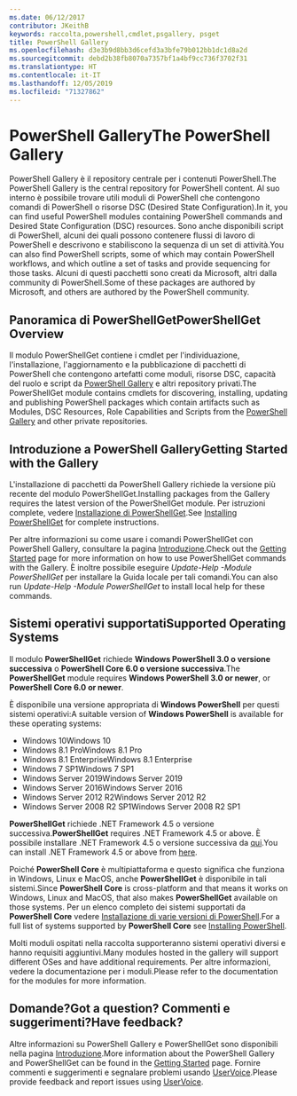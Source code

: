 ```yaml
---
ms.date: 06/12/2017
contributor: JKeithB
keywords: raccolta,powershell,cmdlet,psgallery, psget
title: PowerShell Gallery
ms.openlocfilehash: d3e3b9d8bb3d6cefd3a3bfe79b012bb1dc1d8a2d
ms.sourcegitcommit: debd2b38fb8070a7357bf1a4bf9cc736f3702f31
ms.translationtype: HT
ms.contentlocale: it-IT
ms.lasthandoff: 12/05/2019
ms.locfileid: "71327862"
---
```

# <a name="the-powershell-gallery"></a><span data-ttu-id="8922f-103">PowerShell Gallery</span><span class="sxs-lookup"><span data-stu-id="8922f-103">The PowerShell Gallery</span></span>

<span data-ttu-id="8922f-104">PowerShell Gallery è il repository centrale per i contenuti PowerShell.</span><span class="sxs-lookup"><span data-stu-id="8922f-104">The PowerShell Gallery is the central repository for PowerShell content.</span></span> <span data-ttu-id="8922f-105">Al suo interno è possibile trovare utili moduli di PowerShell che contengono comandi di PowerShell o risorse DSC (Desired State Configuration).</span><span class="sxs-lookup"><span data-stu-id="8922f-105">In it, you can find useful PowerShell modules containing PowerShell commands and Desired State Configuration (DSC) resources.</span></span>
<span data-ttu-id="8922f-106">Sono anche disponibili script di PowerShell, alcuni dei quali possono contenere flussi di lavoro di PowerShell e descrivono e stabiliscono la sequenza di un set di attività.</span><span class="sxs-lookup"><span data-stu-id="8922f-106">You can also find PowerShell scripts, some of which may contain PowerShell workflows, and which outline a set of tasks and provide sequencing for those tasks.</span></span> <span data-ttu-id="8922f-107">Alcuni di questi pacchetti sono creati da Microsoft, altri dalla community di PowerShell.</span><span class="sxs-lookup"><span data-stu-id="8922f-107">Some of these packages are authored by Microsoft, and others are authored by the PowerShell community.</span></span>

## <a name="powershellget-overview"></a><span data-ttu-id="8922f-108">Panoramica di PowerShellGet</span><span class="sxs-lookup"><span data-stu-id="8922f-108">PowerShellGet Overview</span></span>

<span data-ttu-id="8922f-109">Il modulo PowerShellGet contiene i cmdlet per l'individuazione, l'installazione, l'aggiornamento e la pubblicazione di pacchetti di PowerShell che contengono artefatti come moduli, risorse DSC, capacità del ruolo e script da [PowerShell Gallery](https://www.PowerShellGallery.com) e altri repository privati.</span><span class="sxs-lookup"><span data-stu-id="8922f-109">The PowerShellGet module contains cmdlets for discovering, installing, updating and publishing PowerShell packages which contain artifacts such as Modules, DSC Resources, Role Capabilities and Scripts from the [PowerShell Gallery](https://www.PowerShellGallery.com) and other private repositories.</span></span>

## <a name="getting-started-with-the-gallery"></a><span data-ttu-id="8922f-110">Introduzione a PowerShell Gallery</span><span class="sxs-lookup"><span data-stu-id="8922f-110">Getting Started with the Gallery</span></span>

<span data-ttu-id="8922f-111">L'installazione di pacchetti da PowerShell Gallery richiede la versione più recente del modulo PowerShellGet.</span><span class="sxs-lookup"><span data-stu-id="8922f-111">Installing packages from the Gallery requires the latest version of the PowerShellGet module.</span></span>
<span data-ttu-id="8922f-112">Per istruzioni complete, vedere [Installazione di PowerShellGet](installing-psget.md).</span><span class="sxs-lookup"><span data-stu-id="8922f-112">See [Installing PowerShellGet](installing-psget.md) for complete instructions.</span></span>

<span data-ttu-id="8922f-113">Per altre informazioni su come usare i comandi PowerShellGet con PowerShell Gallery, consultare la pagina [Introduzione](getting-started.md).</span><span class="sxs-lookup"><span data-stu-id="8922f-113">Check out the [Getting Started](getting-started.md) page for more information on how to use PowerShellGet commands with the Gallery.</span></span> <span data-ttu-id="8922f-114">È inoltre possibile eseguire *Update-Help -Module PowerShellGet* per installare la Guida locale per tali comandi.</span><span class="sxs-lookup"><span data-stu-id="8922f-114">You can also run *Update-Help -Module PowerShellGet* to install local help for these commands.</span></span>

## <a name="supported-operating-systems"></a><span data-ttu-id="8922f-115">Sistemi operativi supportati</span><span class="sxs-lookup"><span data-stu-id="8922f-115">Supported Operating Systems</span></span>

<span data-ttu-id="8922f-116">Il modulo **PowerShellGet** richiede **Windows PowerShell 3.0 o versione successiva** o **PowerShell Core 6.0 o versione successiva**.</span><span class="sxs-lookup"><span data-stu-id="8922f-116">The **PowerShellGet** module requires **Windows PowerShell 3.0 or newer**, or **PowerShell Core 6.0 or newer**.</span></span>

<span data-ttu-id="8922f-117">È disponibile una versione appropriata di **Windows PowerShell** per questi sistemi operativi:</span><span class="sxs-lookup"><span data-stu-id="8922f-117">A suitable version of **Windows PowerShell** is available for these operating systems:</span></span>

- <span data-ttu-id="8922f-118">Windows 10</span><span class="sxs-lookup"><span data-stu-id="8922f-118">Windows 10</span></span>
- <span data-ttu-id="8922f-119">Windows 8.1 Pro</span><span class="sxs-lookup"><span data-stu-id="8922f-119">Windows 8.1 Pro</span></span>
- <span data-ttu-id="8922f-120">Windows 8.1 Enterprise</span><span class="sxs-lookup"><span data-stu-id="8922f-120">Windows 8.1 Enterprise</span></span>
- <span data-ttu-id="8922f-121">Windows 7 SP1</span><span class="sxs-lookup"><span data-stu-id="8922f-121">Windows 7 SP1</span></span>
- <span data-ttu-id="8922f-122">Windows Server 2019</span><span class="sxs-lookup"><span data-stu-id="8922f-122">Windows Server 2019</span></span>
- <span data-ttu-id="8922f-123">Windows Server 2016</span><span class="sxs-lookup"><span data-stu-id="8922f-123">Windows Server 2016</span></span>
- <span data-ttu-id="8922f-124">Windows Server 2012 R2</span><span class="sxs-lookup"><span data-stu-id="8922f-124">Windows Server 2012 R2</span></span>
- <span data-ttu-id="8922f-125">Windows Server 2008 R2 SP1</span><span class="sxs-lookup"><span data-stu-id="8922f-125">Windows Server 2008 R2 SP1</span></span>

<span data-ttu-id="8922f-126">**PowerShellGet** richiede .NET Framework 4.5 o versione successiva.</span><span class="sxs-lookup"><span data-stu-id="8922f-126">**PowerShellGet** requires .NET Framework 4.5 or above.</span></span> <span data-ttu-id="8922f-127">È possibile installare .NET Framework 4.5 o versione successiva da [qui](https://msdn.microsoft.com/library/5a4x27ek.aspx).</span><span class="sxs-lookup"><span data-stu-id="8922f-127">You can install .NET Framework 4.5 or above from [here](https://msdn.microsoft.com/library/5a4x27ek.aspx).</span></span>

<span data-ttu-id="8922f-128">Poiché **PowerShell Core** è multipiattaforma e questo significa che funziona in Windows, Linux e MacOS, anche **PowerShellGet** è disponibile in tali sistemi.</span><span class="sxs-lookup"><span data-stu-id="8922f-128">Since **PowerShell Core** is cross-platform and that means it works on Windows, Linux and MacOS, that also makes **PowerShellGet** available on those systems.</span></span> <span data-ttu-id="8922f-129">Per un elenco completo dei sistemi supportati da **PowerShell Core** vedere [Installazione di varie versioni di PowerShell](/powershell/scripting/setup/installing-powershell).</span><span class="sxs-lookup"><span data-stu-id="8922f-129">For a full list of systems supported by **PowerShell Core** see [Installing PowerShell](/powershell/scripting/setup/installing-powershell).</span></span>

<span data-ttu-id="8922f-130">Molti moduli ospitati nella raccolta supporteranno sistemi operativi diversi e hanno requisiti aggiuntivi.</span><span class="sxs-lookup"><span data-stu-id="8922f-130">Many modules hosted in the gallery will support different OSes and have additional requirements.</span></span> <span data-ttu-id="8922f-131">Per altre informazioni, vedere la documentazione per i moduli.</span><span class="sxs-lookup"><span data-stu-id="8922f-131">Please refer to the documentation for the modules for more information.</span></span>

## <a name="got-a-question-have-feedback"></a><span data-ttu-id="8922f-132">Domande?</span><span class="sxs-lookup"><span data-stu-id="8922f-132">Got a question?</span></span> <span data-ttu-id="8922f-133">Commenti e suggerimenti?</span><span class="sxs-lookup"><span data-stu-id="8922f-133">Have feedback?</span></span>

<span data-ttu-id="8922f-134">Altre informazioni su PowerShell Gallery e PowerShellGet sono disponibili nella pagina [Introduzione](getting-started.md).</span><span class="sxs-lookup"><span data-stu-id="8922f-134">More information about the PowerShell Gallery and PowerShellGet can be found in the [Getting Started](getting-started.md) page.</span></span> <span data-ttu-id="8922f-135">Fornire commenti e suggerimenti e segnalare problemi usando [UserVoice](http://windowsserver.uservoice.com/forums/301869-powershell).</span><span class="sxs-lookup"><span data-stu-id="8922f-135">Please provide feedback and report issues using [UserVoice](http://windowsserver.uservoice.com/forums/301869-powershell).</span></span>
